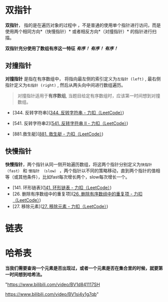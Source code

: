 # 双指针

**双指针**， 指的是在遍历对象的过程中 ，不是普通的使用单个指针进行访问，而是使用两个相同方向*（快慢指针）* 或者相反方向*（对撞指针）* 的指针进行扫描。



**双指针充分使用了数组有序这一特征**   ***有序！ 有序！ 有序！*** 



## 对撞指针

**对撞指针** 是指在有序数组中， 将指向最左侧的索引定义为`左指针 (left)` , 最右侧指针定义为`右指针 (right)` , 然后从两头向中间进行数组遍历。

> 对撞指针适用于**有序数组**, 当题目给定有序数组时，应该第一时间想到对撞数组。

- [344. 反转字符串]([344. 反转字符串 - 力扣（LeetCode）](https://leetcode.cn/problems/reverse-string/description/)) 
- [541. 反转字符串2]([541. 反转字符串 II - 力扣（LeetCode）](https://leetcode.cn/problems/reverse-string-ii/description/)) 

- [881.救生艇]([881. 救生艇 - 力扣（LeetCode）](https://leetcode.cn/problems/boats-to-save-people/description/))

## 快慢指针

**快慢指针**，两个指针从同一侧开始遍历数组，将这两个指针分别定义为`快指针 （fast）` 和 `慢指针 （slow）` ，两个指针以不同的策略移动，直到两个指针的值相等（或其他条件），比如fast每次增长两个，slow每次增长一个。

- [141. 环形链表]([141. 环形链表 - 力扣（LeetCode）](https://leetcode.cn/problems/linked-list-cycle/description/))
- [26. 删除有序数组中的重复项]([26. 删除有序数组中的重复项 - 力扣（LeetCode）](https://leetcode.cn/problems/remove-duplicates-from-sorted-array/description/))
- [27. 移除元素]([27. 移除元素 - 力扣（LeetCode）](https://leetcode.cn/problems/remove-element/description/))



# 链表

# 哈希表

**当我们需要查询一个元素是否出现过，或者一个元素是否在集合里的时候，就要第一时间想到哈希法。**

"https://www.bilibili.com/video/BV1d841117SH



https://www.bilibili.com/video/BV1si4y1g7qb"